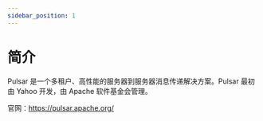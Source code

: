 ```yaml
---
sidebar_position: 1
---
```


# 简介

Pulsar 是一个多租户、高性能的服务器到服务器消息传递解决方案。Pulsar 最初由 Yahoo 开发，由 Apache 软件基金会管理。

官网：https://pulsar.apache.org/